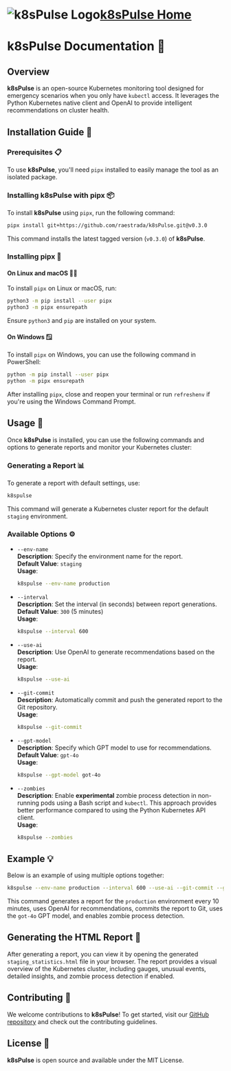 # ![k8sPulse Logo](https://res.cloudinary.com/dyknhuvxt/image/upload/c_scale,w_100/v1730740391/k8spulse_axrf38.png)[k8sPulse Home](https://github.com/raestrada/k8sPulse)

# k8sPulse Documentation 🚀

## Overview

**k8sPulse** is an open-source Kubernetes monitoring tool designed for emergency scenarios when you only have `kubectl` access. It leverages the Python Kubernetes native client and OpenAI to provide intelligent recommendations on cluster health.

## Installation Guide 🔧

### Prerequisites 📋

To use **k8sPulse**, you'll need `pipx` installed to easily manage the tool as an isolated package.

### Installing k8sPulse with pipx 📦

To install **k8sPulse** using `pipx`, run the following command:

```sh
pipx install git+https://github.com/raestrada/k8sPulse.git@v0.3.0
```

This command installs the latest tagged version (`v0.3.0`) of **k8sPulse**.

### Installing pipx 🐍

#### On Linux and macOS 🐧🍏

To install `pipx` on Linux or macOS, run:

```sh
python3 -m pip install --user pipx
python3 -m pipx ensurepath
```

Ensure `python3` and `pip` are installed on your system.

#### On Windows 🪟

To install `pipx` on Windows, you can use the following command in PowerShell:

```sh
python -m pip install --user pipx
python -m pipx ensurepath
```

After installing `pipx`, close and reopen your terminal or run `refreshenv` if you're using the Windows Command Prompt.

## Usage 🚀

Once **k8sPulse** is installed, you can use the following commands and options to generate reports and monitor your Kubernetes cluster:

### Generating a Report 📊

To generate a report with default settings, use:

```sh
k8spulse
```

This command will generate a Kubernetes cluster report for the default `staging` environment.

### Available Options ⚙️

- `--env-name`  
  **Description**: Specify the environment name for the report.  
  **Default Value**: `staging`  
  **Usage**:
  
  ```sh
  k8spulse --env-name production
  ```

- `--interval`  
  **Description**: Set the interval (in seconds) between report generations.  
  **Default Value**: `300` (5 minutes)  
  **Usage**:
  
  ```sh
  k8spulse --interval 600
  ```

- `--use-ai`  
  **Description**: Use OpenAI to generate recommendations based on the report.  
  **Usage**:
  
  ```sh
  k8spulse --use-ai
  ```

- `--git-commit`  
  **Description**: Automatically commit and push the generated report to the Git repository.  
  **Usage**:
  
  ```sh
  k8spulse --git-commit
  ```

- `--gpt-model`  
  **Description**: Specify which GPT model to use for recommendations.  
  **Default Value**: `gpt-4o`  
  **Usage**:
  
  ```sh
  k8spulse --gpt-model got-4o
  ```

- `--zombies`  
  **Description**: Enable **experimental** zombie process detection in non-running pods using a Bash script and `kubectl`. This approach provides better performance compared to using the Python Kubernetes API client.  
  **Usage**:
  
  ```sh
  k8spulse --zombies
  ```

## Example 💡

Below is an example of using multiple options together:

```sh
k8spulse --env-name production --interval 600 --use-ai --git-commit --gpt-model got-4o --zombies
```

This command generates a report for the `production` environment every 10 minutes, uses OpenAI for recommendations, commits the report to Git, uses the `got-4o` GPT model, and enables zombie process detection.

## Generating the HTML Report 📄

After generating a report, you can view it by opening the generated `staging_statistics.html` file in your browser. The report provides a visual overview of the Kubernetes cluster, including gauges, unusual events, detailed insights, and zombie process detection if enabled.

## Contributing 🤝

We welcome contributions to **k8sPulse**! To get started, visit our [GitHub repository](https://github.com/raestrada/k8sPulse) and check out the contributing guidelines.

## License 📜

**k8sPulse** is open source and available under the MIT License.
